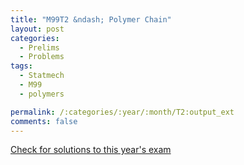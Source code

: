 ```yaml
---
title: "M99T2 &ndash; Polymer Chain"
layout: post
categories:
  - Prelims
  - Problems
tags:
  - Statmech
  - M99
  - polymers

permalink: /:categories/:year/:month/T2:output_ext
comments: false
---
```

<object data="1999M2T.pdf" type="application/pdf" width="100%" height="500"></object>
<div class="message"><a href='https://princetonprelim.com/prelim/3/'>Check for solutions to this year's exam</a></div>